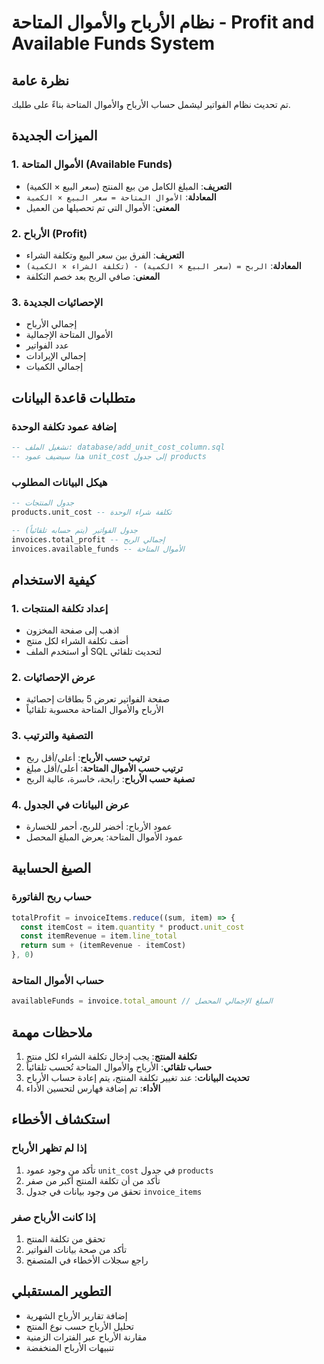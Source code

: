 # نظام الأرباح والأموال المتاحة - Profit and Available Funds System

## نظرة عامة
تم تحديث نظام الفواتير ليشمل حساب الأرباح والأموال المتاحة بناءً على طلبك.

## الميزات الجديدة

### 1. الأموال المتاحة (Available Funds)
- **التعريف**: المبلغ الكامل من بيع المنتج (سعر البيع × الكمية)
- **المعادلة**: `الأموال المتاحة = سعر البيع × الكمية`
- **المعنى**: الأموال التي تم تحصيلها من العميل

### 2. الأرباح (Profit)
- **التعريف**: الفرق بين سعر البيع وتكلفة الشراء
- **المعادلة**: `الربح = (سعر البيع × الكمية) - (تكلفة الشراء × الكمية)`
- **المعنى**: صافي الربح بعد خصم التكلفة

### 3. الإحصائيات الجديدة
- إجمالي الأرباح
- الأموال المتاحة الإجمالية
- عدد الفواتير
- إجمالي الإيرادات
- إجمالي الكميات

## متطلبات قاعدة البيانات

### إضافة عمود تكلفة الوحدة
```sql
-- تشغيل الملف: database/add_unit_cost_column.sql
-- هذا سيضيف عمود unit_cost إلى جدول products
```

### هيكل البيانات المطلوب
```sql
-- جدول المنتجات
products.unit_cost -- تكلفة شراء الوحدة

-- جدول الفواتير (يتم حسابه تلقائياً)
invoices.total_profit -- إجمالي الربح
invoices.available_funds -- الأموال المتاحة
```

## كيفية الاستخدام

### 1. إعداد تكلفة المنتجات
- اذهب إلى صفحة المخزون
- أضف تكلفة الشراء لكل منتج
- أو استخدم الملف SQL لتحديث تلقائي

### 2. عرض الإحصائيات
- صفحة الفواتير تعرض 5 بطاقات إحصائية
- الأرباح والأموال المتاحة محسوبة تلقائياً

### 3. التصفية والترتيب
- **ترتيب حسب الأرباح**: أعلى/أقل ربح
- **ترتيب حسب الأموال المتاحة**: أعلى/أقل مبلغ
- **تصفية حسب الأرباح**: رابحة، خاسرة، عالية الربح

### 4. عرض البيانات في الجدول
- عمود الأرباح: أخضر للربح، أحمر للخسارة
- عمود الأموال المتاحة: يعرض المبلغ المحصل

## الصيغ الحسابية

### حساب ربح الفاتورة
```javascript
totalProfit = invoiceItems.reduce((sum, item) => {
  const itemCost = item.quantity * product.unit_cost
  const itemRevenue = item.line_total
  return sum + (itemRevenue - itemCost)
}, 0)
```

### حساب الأموال المتاحة
```javascript
availableFunds = invoice.total_amount // المبلغ الإجمالي المحصل
```

## ملاحظات مهمة

1. **تكلفة المنتج**: يجب إدخال تكلفة الشراء لكل منتج
2. **حساب تلقائي**: الأرباح والأموال المتاحة تُحسب تلقائياً
3. **تحديث البيانات**: عند تغيير تكلفة المنتج، يتم إعادة حساب الأرباح
4. **الأداء**: تم إضافة فهارس لتحسين الأداء

## استكشاف الأخطاء

### إذا لم تظهر الأرباح
1. تأكد من وجود عمود `unit_cost` في جدول `products`
2. تأكد من أن تكلفة المنتج أكبر من صفر
3. تحقق من وجود بيانات في جدول `invoice_items`

### إذا كانت الأرباح صفر
1. تحقق من تكلفة المنتج
2. تأكد من صحة بيانات الفواتير
3. راجع سجلات الأخطاء في المتصفح

## التطوير المستقبلي

- إضافة تقارير الأرباح الشهرية
- تحليل الأرباح حسب نوع المنتج
- مقارنة الأرباح عبر الفترات الزمنية
- تنبيهات الأرباح المنخفضة
